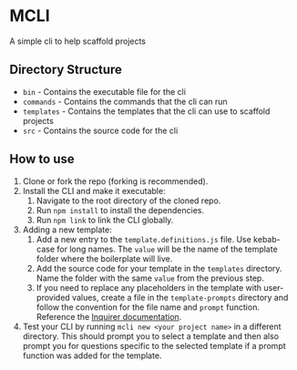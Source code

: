 # MCLI
A simple cli to help scaffold projects

## Directory Structure
- `bin` - Contains the executable file for the cli
- `commands` - Contains the commands that the cli can run
- `templates` - Contains the templates that the cli can use to scaffold projects
- `src` - Contains the source code for the cli

## How to use
1. Clone or fork the repo (forking is recommended).
2. Install the CLI and make it executable:
   1. Navigate to the root directory of the cloned repo.
   2. Run `npm install` to install the dependencies.
   3. Run `npm link` to link the CLI globally.
3. Adding a new template:
   1. Add a new entry to the `template.definitions.js` file. Use kebab-case for long names. The `value` will be the name of the template folder where the boilerplate will live.
   2. Add the source code for your template in the `templates` directory. Name the folder with the same `value` from the previous step.
   3. If you need to replace any placeholders in the template with user-provided values, create a file in the `template-prompts` directory and follow the convention for the file name and `prompt` function. Reference the [Inquirer documentation](https://github.com/SBoudrias/Inquirer.js/tree/main?tab=readme-ov-file#usage).
4. Test your CLI by running `mcli new <your project name>` in a different directory. This should prompt you to select a template and then also prompt you for questions specific to the selected template if a prompt function was added for the template.
